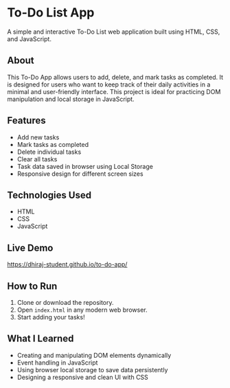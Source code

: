 # To-Do List App

A simple and interactive To-Do List web application built using HTML, CSS, and JavaScript.

## About

This To-Do App allows users to add, delete, and mark tasks as completed. It is designed for users who want to keep track of their daily activities in a minimal and user-friendly interface. This project is ideal for practicing DOM manipulation and local storage in JavaScript.

## Features

- Add new tasks  
- Mark tasks as completed  
- Delete individual tasks  
- Clear all tasks  
- Task data saved in browser using Local Storage  
- Responsive design for different screen sizes  

## Technologies Used

- HTML  
- CSS  
- JavaScript  
## Live Demo
https://dhiraj-student.github.io/to-do-app/
## How to Run

1. Clone or download the repository.  
2. Open `index.html` in any modern web browser.  
3. Start adding your tasks!

## What I Learned

- Creating and manipulating DOM elements dynamically  
- Event handling in JavaScript  
- Using browser local storage to save data persistently  
- Designing a responsive and clean UI with CSS  

